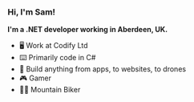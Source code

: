 ### Hi, I'm Sam!

**I'm a .NET developer working in Aberdeen, UK.**

- 🖥️ Work at Codify Ltd
- ⌨️ Primarily code in C#
- 🚁 Build anything from apps, to websites, to drones
- 🎮 Gamer
- 🚵‍♂️ Mountain Biker
